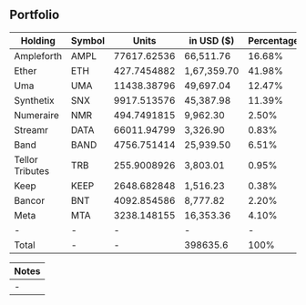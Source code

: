 ## Portfolio

| Holding         | Symbol | Units       | in USD ($)  | Percentage |
|-----------------|--------|-------------|-------------|------------|
| Ampleforth      | AMPL   | 77617.62536 | 66,511.76   | 16.68%     |
| Ether           | ETH    | 427.7454882 | 1,67,359.70 | 41.98%     |
| Uma             | UMA    | 11438.38796 | 49,697.04   | 12.47%     |
| Synthetix       | SNX    | 9917.513576 | 45,387.98   | 11.39%     |
| Numeraire       | NMR    | 494.7491815 | 9,962.30    | 2.50%      |
| Streamr         | DATA   | 66011.94799 | 3,326.90    | 0.83%      |
| Band            | BAND   | 4756.751414 | 25,939.50   | 6.51%      |
| Tellor Tributes | TRB    | 255.9008926 | 3,803.01    | 0.95%      |
| Keep            | KEEP   | 2648.682848 | 1,516.23    | 0.38%      |
| Bancor          | BNT    | 4092.854586 | 8,777.82    | 2.20%      |
| Meta            | MTA    | 3238.148155 | 16,353.36   | 4.10%      |
| -               | -      | -           | -           | -          |
| Total           | -      | -           | 398635.6    | 100%       |

|Notes|
|---|
|-|
